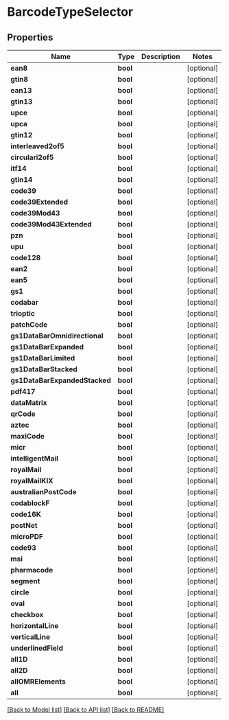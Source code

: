 # BarcodeTypeSelector

## Properties
Name | Type | Description | Notes
------------ | ------------- | ------------- | -------------
**ean8** | **bool** |  | [optional] 
**gtin8** | **bool** |  | [optional] 
**ean13** | **bool** |  | [optional] 
**gtin13** | **bool** |  | [optional] 
**upce** | **bool** |  | [optional] 
**upca** | **bool** |  | [optional] 
**gtin12** | **bool** |  | [optional] 
**interleaved2of5** | **bool** |  | [optional] 
**circulari2of5** | **bool** |  | [optional] 
**itf14** | **bool** |  | [optional] 
**gtin14** | **bool** |  | [optional] 
**code39** | **bool** |  | [optional] 
**code39Extended** | **bool** |  | [optional] 
**code39Mod43** | **bool** |  | [optional] 
**code39Mod43Extended** | **bool** |  | [optional] 
**pzn** | **bool** |  | [optional] 
**upu** | **bool** |  | [optional] 
**code128** | **bool** |  | [optional] 
**ean2** | **bool** |  | [optional] 
**ean5** | **bool** |  | [optional] 
**gs1** | **bool** |  | [optional] 
**codabar** | **bool** |  | [optional] 
**trioptic** | **bool** |  | [optional] 
**patchCode** | **bool** |  | [optional] 
**gs1DataBarOmnidirectional** | **bool** |  | [optional] 
**gs1DataBarExpanded** | **bool** |  | [optional] 
**gs1DataBarLimited** | **bool** |  | [optional] 
**gs1DataBarStacked** | **bool** |  | [optional] 
**gs1DataBarExpandedStacked** | **bool** |  | [optional] 
**pdf417** | **bool** |  | [optional] 
**dataMatrix** | **bool** |  | [optional] 
**qrCode** | **bool** |  | [optional] 
**aztec** | **bool** |  | [optional] 
**maxiCode** | **bool** |  | [optional] 
**micr** | **bool** |  | [optional] 
**intelligentMail** | **bool** |  | [optional] 
**royalMail** | **bool** |  | [optional] 
**royalMailKIX** | **bool** |  | [optional] 
**australianPostCode** | **bool** |  | [optional] 
**codablockF** | **bool** |  | [optional] 
**code16K** | **bool** |  | [optional] 
**postNet** | **bool** |  | [optional] 
**microPDF** | **bool** |  | [optional] 
**code93** | **bool** |  | [optional] 
**msi** | **bool** |  | [optional] 
**pharmacode** | **bool** |  | [optional] 
**segment** | **bool** |  | [optional] 
**circle** | **bool** |  | [optional] 
**oval** | **bool** |  | [optional] 
**checkbox** | **bool** |  | [optional] 
**horizontalLine** | **bool** |  | [optional] 
**verticalLine** | **bool** |  | [optional] 
**underlinedField** | **bool** |  | [optional] 
**all1D** | **bool** |  | [optional] 
**all2D** | **bool** |  | [optional] 
**allOMRElements** | **bool** |  | [optional] 
**all** | **bool** |  | [optional] 

[[Back to Model list]](../README.md#documentation-for-models) [[Back to API list]](../README.md#documentation-for-api-endpoints) [[Back to README]](../README.md)


